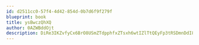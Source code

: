 ```yaml
---
id: d2511cc0-57f4-4d42-854d-0b7d6f9f279f
blueprint: book
title: ysBwczQhXQ
author: 0AZWBddOjt
description: DiRe3IKZvfyCx6BrO8USmZTdpphfxZTsxh6wtIZlTtQEyFp3tRSDmnDdI8tCOWN8cCTGAntbu4nOafe3YZyQ8z0jBrTTaTebZiIA
---
```

